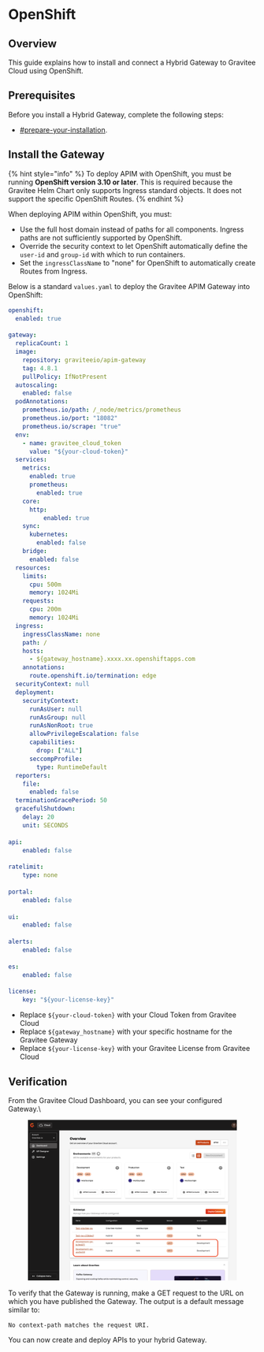 # OpenShift

## Overview

This guide explains how to install and connect a Hybrid Gateway to Gravitee Cloud using OpenShift.

## Prerequisites

Before you install a Hybrid Gateway, complete the following steps:

* [#prepare-your-installation](../#prepare-your-installation "mention").

## Install the Gateway

{% hint style="info" %}
To deploy APIM with OpenShift, you must be running **OpenShift version 3.10 or later**. This is required because the Gravitee Helm Chart only supports Ingress standard objects. It does not support the specific OpenShift Routes.
{% endhint %}

When deploying APIM within OpenShift, you must:&#x20;

* Use the full host domain instead of paths for all components. Ingress paths are not sufficiently supported by OpenShift.
* Override the security context to let OpenShift automatically define the `user-id` and `group-id` with which to run containers.
* Set the `ingressClassName` to "none" for OpenShift to automatically create Routes from Ingress.

Below is a standard `values.yaml` to deploy the Gravitee APIM Gateway into OpenShift:

```yaml
openshift:
  enabled: true
  
gateway:
  replicaCount: 1
  image:
    repository: graviteeio/apim-gateway
    tag: 4.8.1
    pullPolicy: IfNotPresent
  autoscaling:
    enabled: false
  podAnnotations:
    prometheus.io/path: /_node/metrics/prometheus
    prometheus.io/port: "18082"
    prometheus.io/scrape: "true"
  env:
    - name: gravitee_cloud_token
      value: "${your-cloud-token}"
  services:
    metrics:
      enabled: true
      prometheus:
        enabled: true
    core:
      http:
          enabled: true
    sync:
      kubernetes:
        enabled: false
    bridge:
      enabled: false
  resources:
    limits:
      cpu: 500m
      memory: 1024Mi
    requests:
      cpu: 200m
      memory: 1024Mi
  ingress:
    ingressClassName: none
    path: /
    hosts:
      - ${gateway_hostname}.xxxx.xx.openshiftapps.com
    annotations:
      route.openshift.io/termination: edge
  securityContext: null
  deployment:
    securityContext:
      runAsUser: null
      runAsGroup: null
      runAsNonRoot: true
      allowPrivilegeEscalation: false
      capabilities:
        drop: ["ALL"]
      seccompProfile:
        type: RuntimeDefault
  reporters:
    file:
      enabled: false
  terminationGracePeriod: 50
  gracefulShutdown:
    delay: 20
    unit: SECONDS

api:
    enabled: false

ratelimit:
    type: none

portal:
    enabled: false

ui:
    enabled: false

alerts:
    enabled: false

es:
    enabled: false

license:
    key: "${your-license-key}"
```

* Replace `${your-cloud-token}` with your Cloud Token from Gravitee Cloud
* Replace `${gateway_hostname}` with your specific hostname for the Gravitee Gateway
* Replace `${your-license-key}` with your Gravitee License from Gravitee Cloud

## Verification

From the Gravitee Cloud Dashboard, you can see your configured Gateway.\


<figure><img src="../../../.gitbook/assets/gravitee-cloud-verification-dashboard.png" alt=""><figcaption></figcaption></figure>

To verify that the Gateway is running, make a GET request to the URL on which you have published the Gateway. The output is a default message similar to:

```
No context-path matches the request URI.
```

You can now create and deploy APIs to your hybrid Gateway.
